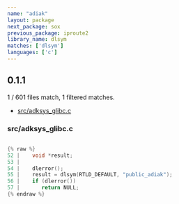 ```yaml
---
name: "adiak"
layout: package
next_package: sox
previous_package: iproute2
library_name: dlsym
matches: ['dlsym']
languages: ['c']
---
```

## 0.1.1
1 / 601 files match, 1 filtered matches.

 - [src/adksys_glibc.c](#srcadksys_glibcc)

### src/adksys_glibc.c

```c

{% raw %}
52 |    void *result;
53 |    
54 |    dlerror();
55 |    result = dlsym(RTLD_DEFAULT, "public_adiak");
56 |    if (dlerror())
57 |       return NULL;
{% endraw %}

```